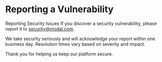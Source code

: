 # Reporting a Vulnerability

Reporting Security Issues
If you discover a security vulnerability, please report it to security@modal.com.

We take security seriously and will acknowledge your report within one business day. Resolution times vary based on severity and impact.

Thank you for helping us keep our platform secure.
